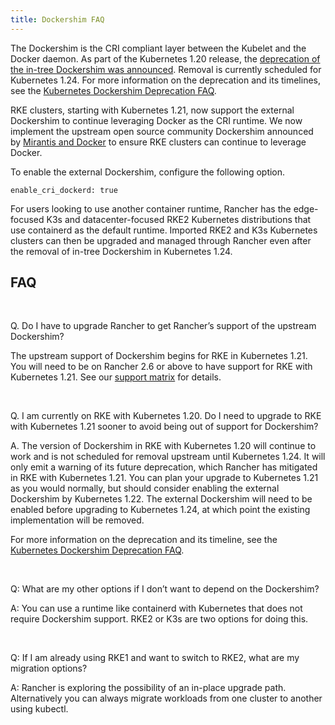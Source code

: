 ```yaml
---
title: Dockershim FAQ
---
```


<head>
  <link rel="canonical" href="https://ranchermanager.docs.rancher.com/faq/dockershim"/>
</head>

The Dockershim is the CRI compliant layer between the Kubelet and the Docker daemon. As part of the Kubernetes 1.20 release, the [deprecation of the in-tree Dockershim was announced](https://kubernetes.io/blog/2020/12/02/dont-panic-kubernetes-and-docker/). Removal is currently scheduled for Kubernetes 1.24. For more information on the deprecation and its timelines, see the [Kubernetes Dockershim Deprecation FAQ](https://kubernetes.io/blog/2020/12/02/dockershim-faq/#when-will-dockershim-be-removed).

RKE clusters, starting with Kubernetes 1.21, now support the external Dockershim to continue leveraging Docker as the CRI runtime. We now implement the upstream open source community Dockershim announced by [Mirantis and Docker](https://www.mirantis.com/blog/mirantis-to-take-over-support-of-kubernetes-dockershim-2/) to ensure RKE clusters can continue to leverage Docker.

To enable the external Dockershim, configure the following option.

```
enable_cri_dockerd: true
```

For users looking to use another container runtime, Rancher has the edge-focused K3s and datacenter-focused RKE2 Kubernetes distributions that use containerd as the default runtime. Imported RKE2 and K3s Kubernetes clusters can then be upgraded and managed through Rancher even after the removal of in-tree Dockershim in Kubernetes 1.24.

## FAQ

<br/>

Q. Do I have to upgrade Rancher to get Rancher’s support of the upstream Dockershim?

The upstream support of Dockershim begins for RKE in Kubernetes 1.21. You will need to be on Rancher 2.6 or above to have support for RKE with Kubernetes 1.21. See our [support matrix](https://rancher.com/support-maintenance-terms/all-supported-versions/rancher-v2.6.0/) for details.

<br/>

Q. I am currently on RKE with Kubernetes 1.20. Do I need to upgrade to RKE with Kubernetes 1.21 sooner to avoid being out of support for Dockershim?

A. The version of Dockershim in RKE with Kubernetes 1.20 will continue to work and is not scheduled for removal upstream until Kubernetes 1.24. It will only emit a warning of its future deprecation, which Rancher has mitigated in RKE with Kubernetes 1.21. You can plan your upgrade to Kubernetes 1.21 as you would normally, but should consider enabling the external Dockershim by Kubernetes 1.22. The external Dockershim will need to be enabled before upgrading to Kubernetes 1.24, at which point the existing implementation will be removed.

For more information on the deprecation and its timeline, see the [Kubernetes Dockershim Deprecation FAQ](https://kubernetes.io/blog/2020/12/02/dockershim-faq/#when-will-dockershim-be-removed).

<br/>

Q: What are my other options if I don’t want to depend on the Dockershim?

A: You can use a runtime like containerd with Kubernetes that does not require Dockershim support. RKE2 or K3s are two options for doing this.

<br/>

Q: If I am already using RKE1 and want to switch to RKE2, what are my migration options?

A: Rancher is exploring the possibility of an in-place upgrade path. Alternatively you can always migrate workloads from one cluster to another using kubectl.

<br/>
